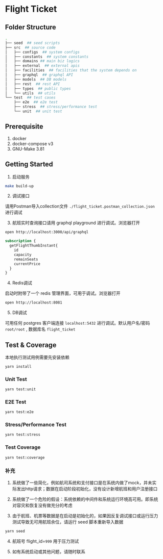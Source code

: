 # Flight Ticket

## Folder Structure

```sh
.
├── seed  ## seed scripts
├── src  ## source code
│   ├── configs  ## system configs
│   ├── constants  ## system constants
│   ├── domains ## main biz logics
│   ├── external  ## external apis
│   ├── facilities  ## facilities that the system depends on
│   ├── graphql  ## graphql API
│   ├── models  ## DB models
│   ├── rest  ## rest API
│   ├── types  ## public types
│   └── utils  ## utils
└── test  ## test cases
    ├── e2e  ## e2e test
    ├── stress  ## stress/performance test
    └── unit  ## unit test
```

## Prerequisite
1. docker
2. docker-compose v3
3. GNU-Make 3.81

## Getting Started
1. 启动服务

```sh
make build-up
```

2. 调试接口

请用Postman导入collection文件 `./flight_ticket.postman_collection.json` 进行调试

3. 航班实时查询接口请用 graphql playground 进行调试。浏览器打开

```sh
open http://localhost:3000/api/graphql
```

```graphql
subscription {
  getFlightThumbInstant{
    id
    capacity
    remainSeats
    currentPrice
  }
}
```

4. Redis调试

启动时附带了一个 redis 管理界面，可用于调试。浏览器打开

```sh
open http://localhost:8081
```

5. DB调试

可用任何 postgres 客户端连接 `localhost:5432` 进行调试。默认用户名/密码 `root/root` , 数据库名 `flight_ticket` 

## Test & Coverage

本地执行测试用例需要先安装依赖

```sh
yarn install
```

### Unit Test

```sh
yarn test:unit
```

### E2E Test

```sh
yarn test:e2e
```

### Stress/Performance Test

```sh
yarn test:stress
```

### Test Coverage

```sh
yarn test:coverage
```

### 补充

1. 系统做了一些简化，例如航司系统和支付接口是在系统内做了mock，并未实际发出http请求；数据在启动阶段初始化，没有设计新增航班和用户注册接口

2. 系统做了一个危险的假设：系统依赖的中间件和系统运行环境高可用。即系统对容灾和恢复没有做充分的考虑

3. 由于航班、机票等数据是在启动是初始化的，如果因反复调试接口或运行压力测试导致无可用航班余位，请运行 seed 脚本重新导入数据
```sh
yarn seed
```

4. 航班号 flight_id=`999` 用于压力测试

5. 如有系统启动或其他问题，请随时联系
